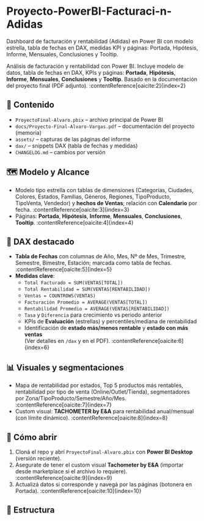 # Proyecto-PowerBI-Facturaci-n-Adidas
Dashboard de facturación y rentabilidad (Adidas) en Power BI con modelo estrella, tabla de fechas en DAX, medidas KPI y páginas: Portada, Hipótesis, Informe, Mensuales, Conclusiones y Tooltip.

Análisis de facturación y rentabilidad con Power BI. Incluye modelo de datos, tabla de fechas en DAX, KPIs y páginas: **Portada**, **Hipótesis**, **Informe**, **Mensuales**, **Conclusiones** y **Tooltip**. Basado en la documentación del proyecto final (PDF adjunto). :contentReference[oaicite:2]{index=2}

## 🧭 Contenido
- `ProyectoFinal-Alvaro.pbix` – archivo principal de Power BI
- `docs/Proyecto-Final-Alvaro-Vargas.pdf` – documentación del proyecto (memoria)
- `assets/` – capturas de las páginas del informe
- `dax/` – snippets DAX (tabla de fechas y medidas)
- `CHANGELOG.md` – cambios por versión

## 🗺️ Modelo y Alcance
- Modelo tipo estrella con tablas de dimensiones (Categorías, Ciudades, Colores, Estados, Familias, Géneros, Regiones, TipoProducto, TipoVenta, Vendedor) y **hechos de Ventas**; relación con **Calendario** por fecha. :contentReference[oaicite:3]{index=3}
- Páginas: **Portada**, **Hipótesis**, **Informe**, **Mensuales**, **Conclusiones**, **Tooltip**. :contentReference[oaicite:4]{index=4}

## 🧮 DAX destacado
- **Tabla de Fechas** con columnas de Año, Mes, Nº de Mes, Trimestre, Semestre, Bimestre, Estación; marcada como tabla de fechas. :contentReference[oaicite:5]{index=5}
- **Medidas clave**:
  - `Total Facturado = SUM(VENTAS[TOTAL])`
  - `Total Rentabilidad = SUM(VENTAS[RENTABILIDAD])`
  - `Ventas = COUNTROWS(VENTAS)`
  - `Facturación Promedio = AVERAGE(VENTAS[TOTAL])`
  - `Rentabilidad Promedio = AVERAGE(VENTAS[RENTABILIDAD])`
  - `Tasa` y `Diferencia` para crecimiento vs periodo anterior
  - KPIs de **Evaluación** (estrellas) y percentiles/mediana de rentabilidad
  - Identificación de **estado más/menos rentable** y **estado con más ventas**  
  (Ver detalles en `/dax` y en el PDF). :contentReference[oaicite:6]{index=6}

## 📊 Visuales y segmentaciones
- Mapa de rentabilidad por estados, Top 5 productos más rentables, rentabilidad por tipo de venta (Online/Outlet/Tienda), segmentadores por Zona/TipoProducto/Semestre/Año/Mes. :contentReference[oaicite:7]{index=7}
- Custom visual: **TACHOMETER by E&A** para rentabilidad anual/mensual (con límite dinámico). :contentReference[oaicite:8]{index=8}

## 🚀 Cómo abrir
1. Cloná el repo y abrí `ProyectoFinal-Alvaro.pbix` con **Power BI Desktop** (versión reciente).
2. Asegurate de tener el custom visual **Tachometer by E&A** (importar desde marketplace si el archivo lo requiere). :contentReference[oaicite:9]{index=9}
3. Actualizá datos si corresponde y navegá por las páginas (botonera en Portada). :contentReference[oaicite:10]{index=10}

## 📁 Estructura
